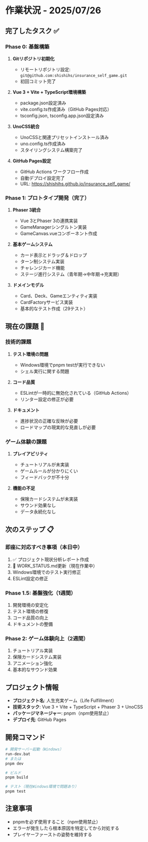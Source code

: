 # 作業状況 - 2025/07/26

## 完了したタスク ✅

### Phase 0: 基盤構築
1. **Gitリポジトリ初期化**
   - リモートリポジトリ設定: `git@github.com:shishihs/insurance_self_game.git`
   - 初回コミット完了

2. **Vue 3 + Vite + TypeScript環境構築**
   - package.json設定済み
   - vite.config.ts作成済み（GitHub Pages対応）
   - tsconfig.json, tsconfig.app.json設定済み

3. **UnoCSS統合**
   - UnoCSSと関連プリセットインストール済み
   - uno.config.ts作成済み
   - スタイリングシステム構築完了

4. **GitHub Pages設定**
   - GitHub Actions ワークフロー作成
   - 自動デプロイ設定完了
   - URL: https://shishihs.github.io/insurance_self_game/

### Phase 1: プロトタイプ開発（完了）
1. **Phaser 3統合**
   - Vue 3とPhaser 3の連携実装
   - GameManagerシングルトン実装
   - GameCanvas.vueコンポーネント作成

2. **基本ゲームシステム**
   - カード表示とドラッグ＆ドロップ
   - ターン制システム実装
   - チャレンジカード機能
   - ステージ進行システム（青年期→中年期→充実期）

3. **ドメインモデル**
   - Card、Deck、Gameエンティティ実装
   - CardFactoryサービス実装
   - 基本的なテスト作成（29テスト）

## 現在の課題 🚨

### 技術的課題
1. **テスト環境の問題**
   - Windows環境でpnpm testが実行できない
   - シェル実行に関する問題

2. **コード品質**
   - ESLintが一時的に無効化されている（GitHub Actions）
   - リンター設定の修正が必要

3. **ドキュメント**
   - 進捗状況の正確な反映が必要
   - ロードマップの現実的な見直しが必要

### ゲーム体験の課題
1. **プレイアビリティ**
   - チュートリアルが未実装
   - ゲームルールが分かりにくい
   - フィードバックが不十分

2. **機能の不足**
   - 保険カードシステムが未実装
   - サウンド効果なし
   - データ永続化なし

## 次のステップ 📋

### 即座に対応すべき事項（本日中）
1. ✅ プロジェクト現状分析レポート作成
2. 🔄 WORK_STATUS.md更新（現在作業中）
3. Windows環境でのテスト実行修正
4. ESLint設定の修正

### Phase 1.5: 基盤強化（1週間）
1. 開発環境の安定化
2. テスト環境の修復
3. コード品質の向上
4. ドキュメントの整備

### Phase 2: ゲーム体験向上（2週間）
1. チュートリアル実装
2. 保険カードシステム実装
3. アニメーション強化
4. 基本的なサウンド効果

## プロジェクト情報
- **プロジェクト名**: 人生充実ゲーム（Life Fulfillment）
- **技術スタック**: Vue 3 + Vite + TypeScript + Phaser 3 + UnoCSS
- **パッケージマネージャー**: pnpm（npm使用禁止）
- **デプロイ先**: GitHub Pages

## 開発コマンド
```bash
# 開発サーバー起動（Windows）
run-dev.bat
# または
pnpm dev

# ビルド
pnpm build

# テスト（現在Windows環境で問題あり）
pnpm test
```

## 注意事項
- pnpmを必ず使用すること（npm使用禁止）
- エラーが発生したら根本原因を特定してから対処する
- プレイヤーファーストの姿勢を維持する